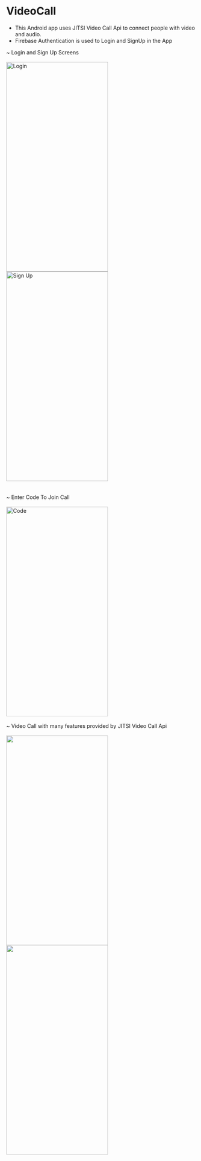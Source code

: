 # VideoCall       
* This Android app uses JITSI Video Call Api to connect people with video and audio. 
* Firebase Authentication is used to Login and SignUp in the App

~ Login and Sign Up Screens <br>
    <br>  <img src="https://firebasestorage.googleapis.com/v0/b/videocall-d6184.appspot.com/o/screenshots%2FScreenshot_20210914_093523.png?alt=media&token=664561e0-6d22-4642-bc45-881b4288353d" alt="Login" width="270px" height="555px"> <img src="https://firebasestorage.googleapis.com/v0/b/videocall-d6184.appspot.com/o/screenshots%2FScreenshot_20210914_093451.png?alt=media&token=2cfe7f3b-b9a6-4657-8cff-941debc71948" alt="Sign Up" width="270px" height="555px"> <br><br>  
~ Enter Code To Join Call   <br>
   <br>  <img src="https://firebasestorage.googleapis.com/v0/b/videocall-d6184.appspot.com/o/screenshots%2FScreenshot_20210914_105354.png?alt=media&token=eaf0957a-795e-43a2-8d58-7dbbeb5cc572" alt="Code" width="270px" height="555px">  <br> <br>
~ Video Call with many features provided  by JITSI Video Call Api  <br>
    <br>  <img src="https://firebasestorage.googleapis.com/v0/b/videocall-d6184.appspot.com/o/screenshots%2FScreenshot_20210914_094449.png?alt=media&token=66a5dba6-fee2-4e3f-a04d-711b28062af5" width="270px" height="555px">      <img src="https://firebasestorage.googleapis.com/v0/b/videocall-d6184.appspot.com/o/screenshots%2FScreenshot_20210914_095046.png?alt=media&token=edfaf57a-f524-4ae4-aadb-84c9211a645b" width="270px" height="555px">
